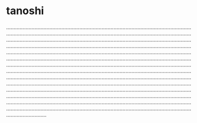 # tanoshi

...................................................................................................................................................................................................................................................................................................................................................................................................................................................................................................................................................................................................................................................................................................................................................................................................................................................................................................................................................................................................................................................................................................................................................................................................................................................................................................................................................................................................................................................................................................................................................................................................................................................................................................................................................................................................................................